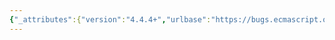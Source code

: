 ```yaml
---
{"_attributes":{"version":"4.4.4+","urlbase":"https://bugs.ecmascript.org/","maintainer":"dherman@mozilla.com"},"bug":{"bug_id":1279,"creation_ts":"2013-03-09 14:34:00 -0800","short_desc":"Table 8 [[OwnPropertyKeys]] Description, Typo: interator => iterator","delta_ts":"2013-05-14 18:14:14 -0700","product":"Draft for 6th Edition","component":"editorial issue","version":"Rev 14: March 8, 2013 Draft","rep_platform":"All","op_sys":"All","bug_status":"RESOLVED","resolution":"FIXED","priority":"Normal","bug_severity":"enhancement","everconfirmed":true,"reporter":{"uid":"waldron.rick","name":"Rick Waldron"},"assigned_to":{"uid":"allen","name":"Allen Wirfs-Brock"},"cc":"waldron.rick","long_desc":[{"commentid":3409,"comment_count":0,"who":{"uid":"waldron.rick","name":"Rick Waldron"},"bug_when":"2013-03-09 14:34:03 -0800"},{"commentid":3817,"comment_count":1,"who":{"uid":"allen","name":"Allen Wirfs-Brock"},"bug_when":"2013-05-12 17:02:01 -0700","thetext":"fixed in rev15 editor's draft"},{"commentid":3993,"comment_count":2,"who":{"uid":"allen","name":"Allen Wirfs-Brock"},"bug_when":"2013-05-14 18:14:14 -0700","thetext":"resolved in rev 15, May 14, 2013 draft"}]}}
---
```

